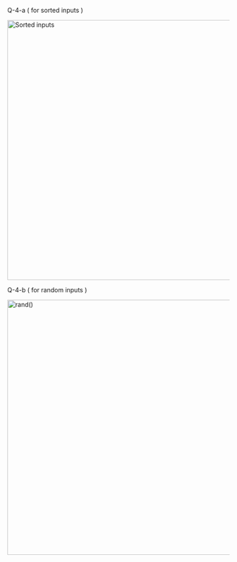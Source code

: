 Q-4-a ( for sorted inputs )

<img width="589" alt="Sorted inputs" src="https://user-images.githubusercontent.com/90706490/136740596-147e36fb-f4b1-40e6-a7fb-754bd31a87d1.png">


Q-4-b ( for random inputs )

<img width="578" alt="rand()" src="https://user-images.githubusercontent.com/90706490/136740717-be5b2ee1-d63f-4c90-b080-333a9c7cb8ee.png">
